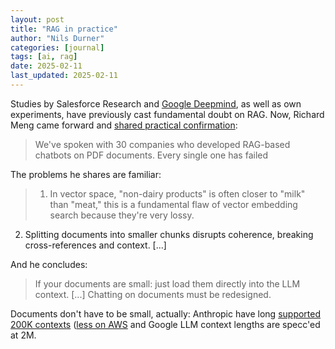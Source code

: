 ```yaml
---
layout: post
title: "RAG in practice"
author: "Nils Durner"
categories: [journal]
tags: [ai, rag]
date: 2025-02-11
last_updated: 2025-02-11
---
```


Studies by Salesforce Research and [Google Deepmind](https://arxiv.org/abs/2409.12941), as well as own experiments, have previously cast fundamental doubt on RAG. Now, Richard Meng came forward and [shared practical confirmation](https://www.linkedin.com/posts/berkeleymeng_weve-spoken-with-30-companies-who-developed-activity-7294883636653314049-sjTb?utm_source=share&utm_medium=member_desktop):
> We've spoken with 30 companies who developed RAG-based chatbots on PDF documents. Every single one has failed

The problems he shares are familiar:
>1) In vector space, "non-dairy products" is often closer to "milk" than "meat," this is a fundamental flaw of vector embedding search because they're very lossy.
2) Splitting documents into smaller chunks disrupts coherence, breaking cross-references and context.
[...]

And he concludes:
> If your documents are small: just load them directly into the LLM context. [...] Chatting on documents must be redesigned.

Documents don't have to be small, actually: Anthropic have long [supported 200K contexts](tokenizer-inefficiency-needle-haystack-anthropic-claude) ([less on AWS](chatbots-update) and Google LLM context lengths are specc'ed at 2M.